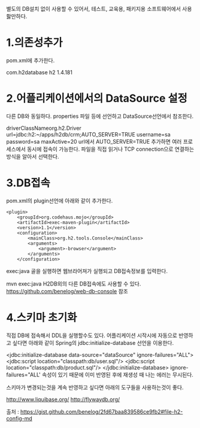 별도의 DB설치 없이 사용할 수 있어서, 테스트, 교육용, 패키지용 소프트웨어에서 사용핧만하다.


1.의존성추가
=============

pom.xml에 추가한다.

<dependency>
    <groupId>com.h2database</groupId>
    <artifactId>h2</artifactId>
    <version>1.4.181</version>
</dependency>

2.어플리케이션에서의 DataSource 설정
=============

다른 DB와 동일하다. properties 파일 등에 선언하고 DataSource선언에서 참조한다.

driverClassNameorg.h2.Driver
url=jdbc:h2:~/apps/h2db/crm;AUTO_SERVER=TRUE
username=sa
password=sa
maxActive=20
url에서 AUTO_SERVER=TRUE 추가하면 여러 프로세스에서 동시에 접속이 가능한다. 파일을 직접 읽거나 TCP connection으로 연결하는 방식을 알아서 선택한다.

3.DB접속
=============
pom.xml의 plugin선언에 아래와 같이 추가한다.

    <plugin>
        <groupId>org.codehaus.mojo</groupId>
        <artifactId>exec-maven-plugin</artifactId>
        <version>1.1</version>
        <configuration>
            <mainClass>org.h2.tools.Console</mainClass>
            <arguments>
                <argument>-browser</argument>
            </arguments>
        </configuration>
   </plugin>
exec:java 골을 실행하면 웹브라어져가 실행되고 DB접속정보를 입력한다.

mvn exec:java
H2DB외의 다른 DB접속에도 사용할 수 있다. https://github.com/benelog/web-db-console 참조

4.스키마 초기화
=============

직접 DB에 접속해서 DDL을 실행할수도 있다. 어플리케이션 시작시에 자동으로 반영하고 싶다면 아래와 같이 Spring의 jdbc:initialize-database 선언을 이용한다.

<jdbc:initialize-database data-source="dataSource" ignore-failures="ALL">
	<jdbc:script location="classpath:db/user.sql"/>
	<jdbc:script location="classpath:db/product.sql"/>
</jdbc:initialize-database>
ignore-failures="ALL' 속성이 있기 때문에 이미 반영된 후에 재생성 때 나는 에러는 무시된다.

스키마가 변경되는것을 계속 반영하고 싶다면 아래의 도구들을 사용하는것이 좋다.

http://www.liquibase.org/
http://flywaydb.org/

출처 : https://gist.github.com/benelog/2fd67baa839586ce9fb2#file-h2-config-md
